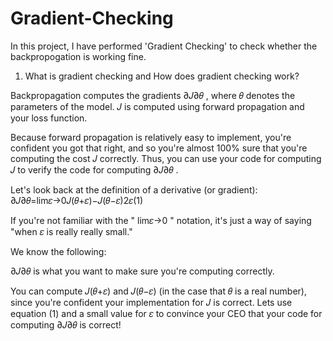 # Gradient-Checking
In this project, I have performed 'Gradient Checking' to check whether the backpropogation is working fine.


1) What is gradient checking and How does gradient checking work?

Backpropagation computes the gradients  ∂𝐽∂𝜃 , where  𝜃  denotes the parameters of the model.  𝐽  is computed using forward propagation and your loss function.

Because forward propagation is relatively easy to implement, you're confident you got that right, and so you're almost 100% sure that you're computing the cost  𝐽  correctly. Thus, you can use your code for computing  𝐽  to verify the code for computing  ∂𝐽∂𝜃 .

Let's look back at the definition of a derivative (or gradient):
∂𝐽∂𝜃=lim𝜀→0𝐽(𝜃+𝜀)−𝐽(𝜃−𝜀)2𝜀(1)

If you're not familiar with the " lim𝜀→0 " notation, it's just a way of saying "when  𝜀  is really really small."




We know the following:

∂𝐽∂𝜃  is what you want to make sure you're computing correctly.

You can compute  𝐽(𝜃+𝜀)  and  𝐽(𝜃−𝜀)  (in the case that  𝜃  is a real number), since you're confident your implementation for  𝐽  is correct.
Lets use equation (1) and a small value for  𝜀  to convince your CEO that your code for computing  ∂𝐽∂𝜃  is correct!
